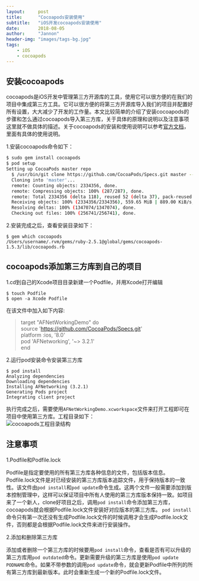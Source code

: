 ```yaml
---
layout:     post
title:      "Cocoapods安装使用"
subtitle:   "iOS开发cocoapods安装使用"
date:       2018-08-05
author:     "Jannon"
header-img: "images/tags-bg.jpg"
tags:
    - iOS
    - cocoapods
---
```


## 安装cocoapods
cocoapods是iOS开发中管理第三方开源库的工具，使用它可以很方便的在我们的项目中集成第三方工具。它可以很方便的将第三方开源库导入我们的项目并配置好所有设置，大大减少了开发的工作量。本文比较简单的介绍了安装cocoapods的步骤和怎么通过cocoapods导入第三方库，关于具体的原理和说明以及注意事项这里就不做具体的描述。关于cocoapods的安装和使用说明可以参考[官方文档](https://guides.cocoapods.org)，里面有具体的使用说明。  

1.安装cocoapods命令如下：
``` bash
$ sudo gem install cocoapods
$ pod setup
Setting up CocoaPods master repo
  $ /usr/bin/git clone https://github.com/CocoaPods/Specs.git master --progress
  Cloning into 'master'...
  remote: Counting objects: 2334356, done.        
  remote: Compressing objects: 100% (287/287), done.        
  remote: Total 2334356 (delta 118), reused 52 (delta 37), pack-reused 2334022        
  Receiving objects: 100% (2334356/2334356), 559.65 MiB | 889.00 KiB/s, done.
  Resolving deltas: 100% (1347074/1347074), done.
  Checking out files: 100% (256741/256741), done.
```
2.安装完成之后，查看安装目录如下：
```
$ gem which cocoapods
/Users/username/.rvm/gems/ruby-2.5.1@global/gems/cocoapods-1.5.3/lib/cocoapods.rb
```

## cocoapods添加第三方库到自己的项目
1.cd到自己的Xcode项目目录新建一个Podfile，并用Xcode打开编辑
```
$ touch Podfile
$ open -a Xcode Podfile
```
在该文件中加入如下内容:
>target "AFNetWorkingDemo" do  
>source 'https://github.com/CocoaPods/Specs.git'  
>platform :ios, '8.0'  
>pod 'AFNetworking', '~> 3.2.1'  
>end

2.运行pod安装命令安装第三方库
```
$ pod install
Analyzing dependencies
Downloading dependencies
Installing AFNetworking (3.2.1)
Generating Pods project
Integrating client project
```
执行完成之后，需要使用`AFNetWorkingDemo.xcworkspace`文件来打开工程即可在项目中使用第三方库。工程目录如下：  
![cocoapods工程目录结构](https://hznhappy.github.io/images/2018/cocoapodsDemo.png)

## 注意事项
1.Podfile和Podfile.lock  

Podfile是指定要使用的所有第三方库各种信息的文件，包括版本信息。Podfile.lock文件是对已经安装的第三方库版本追踪文件，用于保持版本的一致性。该文件由`pod install`和`pod update`命令生成。这两个文件一般需要添加到版本控制管理中，这样可以保证项目中所有人使用的第三方库版本保持一致。如项目来了一个新人，clone好项目之后，调用`pod install`命令添加第三方库，cocoapods就会根据Podfile.lock文件安装好对应版本的第三方库。
`pod install`命令只有第一次还没有生成Podfile.lock文件的时候调用才会生成Podfile.lock文件，否则都是会根据Podfile.lock文件来进行安装操作。  

2.添加和删除第三方库  

添加或者删除一个第三方库的时候要用`pod install`命令，查看是否有可以升级的第三方库用`pod outdated`命令。更新需要升级的第三方库是使用`pod update PODNAME`命令。如果不带参数的调用`pod update`命令，就会更新Podfile中所列的所有第三方库到最新版本。此时会重新生成一个新的Podfile.lock文件。
